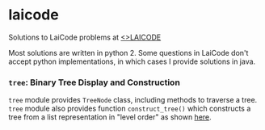 # laicode
Solutions to LaiCode problems at [<>LAICODE](https://code.laioffer.com)

Most solutions are written in python 2.
Some questions in LaiCode don't accept python implementations, in which cases I provide solutions in java.

### `tree`: Binary Tree Display and Construction

`tree` module provides `TreeNode` class, including methods to traverse a tree.
`tree` module also provides function `construct_tree()` which constructs a tree from a list representation in "level order" as shown [here](https://code.laioffer.com/ui/#/support/test-cases).
